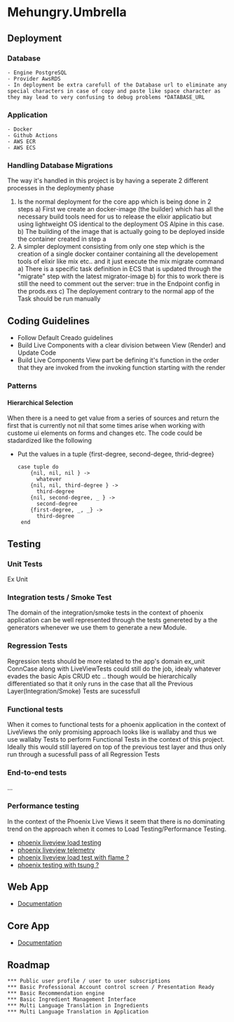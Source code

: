 # Mehungry.Umbrella

## Deployment 

### Database 
    - Engine PostgreSQL
    - Provider AwsRDS
    - In deployment be extra carefull of the Database url to eliminate any special characters in case of copy and paste like space character as they may lead to very confusing to debug problems *DATABASE_URL

### Application 
    - Docker 
    - Github Actions
    - AWS ECR 
    - AWS ECS 

### Handling Database Migrations
The way it's handled in this project is by having a seperate 2 different processes in the deploymenty phase 
1) Is the normal deployment for the core app which is being done in 2 steps 
    a) First we create an docker-image (the builder) which has all the necessary build tools need for us to release the elixir applicatio but using lightweight OS identical to the deployment OS Alpine in this case.
    b) The building of the image that is actually going to be deployed inside the container created in step a 
2) A simpler deployment consisting from only one step which is the creation of a single docker container containing all the developement tools of elixir like mix etc.. and it just execute the mix migrate command 
    a) There is a specific task definition in ECS that is updated through the "migrate" step with the latest migrator-image 
    b) for this to work there is still the need to comment out the server: true in the Endpoint config in the prods.exs 
    c) The deployement contrary to the normal app of the Task should be run manually 


## Coding Guidelines 
- Follow Default Creado guidelines 
- Build Live Components with a clear division between View (Render) and Update Code 
- Build Live Components View part be defining it's function in the order that they are invoked from the invoking function starting with the render

### Patterns
#### Hierarchical Selection
When there is a need to get value from a series of sources and return the first that is currently not nil that some times arise when working with custome ui elements on forms and changes etc. The code could be stadardized like the following
- Put the values in a tuple {first-degree, second-degee, thrid-degree}
    ```
    case tuple do 
        {nil, nil, nil } ->
          whatever 
        {nil, nil, third-degree } ->
          third-degree
        {nil, second-degree, _ } ->
          second-degree
        {first-degree, _, _} ->
          third-degree
     end 
    ```
## Testing 
### Unit Tests
  Ex Unit 
### Integration tests / Smoke Test
  The domain of the integration/smoke tests in the context of phoenix application can be well represented through the tests genereted by a the generators whenever we use them to generate a new Module. 

### Regression Tests 
  Regression tests should be more related to the app's domain ex_unit ConnCase along with LiveViewTests  could still do the job, idealy whatever evades the basic Apis CRUD etc .. though would be hierarchically differentiated so that it only runs in the case that all the Previous Layer(Integration/Smoke) Tests are sucessfull 

### Functional tests
  When it comes to functional tests for a phoenix application in the context of LiveViews the only promising approach looks like is wallaby and thus we use wallaby Tests to perform Functional Tests in the context of this project. Ideally this would still layered on top of the previous test layer and thus only run through a sucessfull pass of all Regression Tests 

### End-to-end tests
  ...

### Performance testing
 In the context of the Phoenix Live Views it seem that there is no dominating trend on the approach when it comes to Load Testing/Performance Testing.
- [phoenix liveview load testing](https://elixirforum.com/t/phoenix-liveview-load-testing-2024/62331)
- [phoenix liveview telemetry](https://elixirforum.com/t/understanding-liveview-telemetry-events-for-load-performance-testing-w-artillery-and-playwright/64192)
- [phoenix liveview load test with flame ?](https://elixirforum.com/t/is-flame-well-suited-for-load-testing/61758)
- [phoenix testing with tsung ?](https://elixirforum.com/t/tsung-load-testing-phoenix-app/20723/2)

## Web App
- [Documentation](apps/mehungry_web/README.md)
## Core App 
- [Documentation](apps/mehungry/README.md)


##  Roadmap 

    *** Public user profile / user to user subscriptions 
    *** Basic Professional Account control screen / Presentation Ready 
    *** Basic Recommendation engine 
    *** Basic Ingredient Management Interface 
    *** Multi Language Translation in Ingredients  
    *** Multi Language Translation in Application
